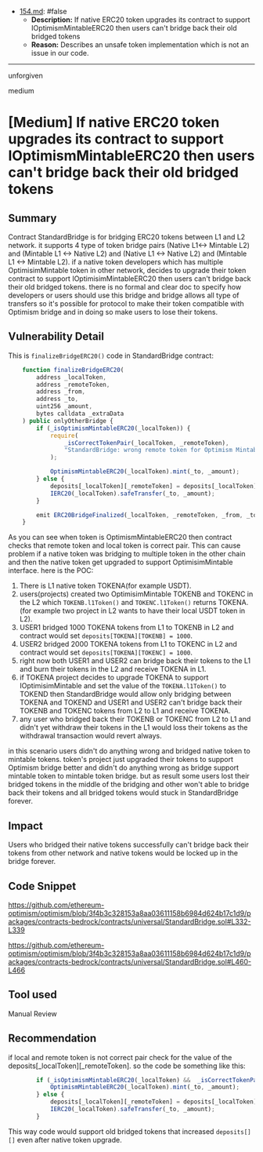
- [154.md](0-system-findings/1-processed/0-false/154.md): #false
  - **Description:** If native ERC20 token upgrades its contract to support IOptimismMintableERC20 then users can't bridge back their old bridged tokens
  - **Reason:** Describes an unsafe token implementation which is not an issue in our code.

---

unforgiven

medium

# [Medium] If native ERC20 token upgrades its contract to support IOptimismMintableERC20 then users can't bridge back their old bridged tokens

## Summary
Contract StandardBridge is for bridging ERC20 tokens between L1 and L2 network. it supports 4 type of token bridge pairs (Native L1<-> Mintable L2) and (Mintable L1 <-> Native L2) and (Native L1 <-> Native L2) and (Mintable L1 <-> Mintable L2). if a native token developers which has multiple OptimisimMintable token in other network, decides to upgrade their token contract to support IOptimisimMintableERC20 then users can't bridge back their old bridged tokens. there is no formal and clear doc to specify how developers or users should use this bridge and bridge allows all type of transfers so it's possible for protocol to make their token compatible with Optimism bridge and in doing so make users to lose their tokens.

## Vulnerability Detail

This is `finalizeBridgeERC20()` code in StandardBridge contract:

```javascript
    function finalizeBridgeERC20(
        address _localToken,
        address _remoteToken,
        address _from,
        address _to,
        uint256 _amount,
        bytes calldata _extraData
    ) public onlyOtherBridge {
        if (_isOptimismMintableERC20(_localToken)) {
            require(
                _isCorrectTokenPair(_localToken, _remoteToken),
                "StandardBridge: wrong remote token for Optimism Mintable ERC20 local token"
            );

            OptimismMintableERC20(_localToken).mint(_to, _amount);
        } else {
            deposits[_localToken][_remoteToken] = deposits[_localToken][_remoteToken] - _amount;
            IERC20(_localToken).safeTransfer(_to, _amount);
        }

        emit ERC20BridgeFinalized(_localToken, _remoteToken, _from, _to, _amount, _extraData);
    }
```
As you can see when token is OptimismMintableERC20 then contract checks that remote token and local token is correct pair. This can cause problem if a native token was bridging to multiple token in the other chain and then the native token get upgraded to support OptimisimMintable interface. here is the POC:
1. There is L1 native token TOKENA(for example USDT).
2. users(projects) created two OptimisimMintable TOKENB and TOKENC in the L2 which `TOKENB.l1Token()` and `TOKENC.l1Token()` returns TOKENA. (for example two project in L2 wants to have their local USDT token in L2).
3. USER1 bridged 1000 TOKENA tokens from L1 to TOKENB in L2 and contract would set `deposits[TOKENA][TOKENB] = 1000`.
4. USER2 bridged 2000 TOKENA tokens from L1 to TOKENC in L2 and contract would set `deposits[TOKENA][TOKENC] = 1000`.
5. right now both USER1 and USER2 can bridge back their tokens to the L1 and burn their tokens in the L2 and receive TOKENA in L1.
6. if TOKENA project decides to upgrade TOKENA to support IOptimisimMintable and set the value of the `TOKENA.l1Token()` to TOKEND then StandardBridge would allow only bridging between TOKENA and TOKEND and USER1 and USER2 can't bridge back their TOKENB and TOKENC tokens from L2 to L1 and receive TOKENA.
7. any user who bridged back their TOKENB or TOKENC from L2 to L1 and didn't yet withdraw their tokens in the L1 would loss their tokens as the withdrawal transaction would revert always.

in this scenario users didn't do anything wrong and bridged native token to mintable tokens. token's project just upgraded their tokens to support Optimism bridge better and didn't do anything wrong as bridge support mintable token to mintable token bridge. but as result some users lost their bridged tokens in the middle of the bridging and other won't able to bridge back their tokens and all bridged tokens would stuck in StandardBridge forever.

## Impact
Users who bridged their native tokens successfully can't bridge back their tokens from other network and native tokens would be locked up in the bridge forever.

## Code Snippet
https://github.com/ethereum-optimism/optimism/blob/3f4b3c328153a8aa03611158b6984d624b17c1d9/packages/contracts-bedrock/contracts/universal/StandardBridge.sol#L332-L339

https://github.com/ethereum-optimism/optimism/blob/3f4b3c328153a8aa03611158b6984d624b17c1d9/packages/contracts-bedrock/contracts/universal/StandardBridge.sol#L460-L466

## Tool used
Manual Review

## Recommendation
if local and remote token is not correct pair check for the value of the deposits[_localToken][_remoteToken]. so the code be something like this:
```javascript
        if (_isOptimismMintableERC20(_localToken) &&  _isCorrectTokenPair(_localToken, _remoteToken)) {
            OptimismMintableERC20(_localToken).mint(_to, _amount);
        } else {
            deposits[_localToken][_remoteToken] = deposits[_localToken][_remoteToken] - _amount;
            IERC20(_localToken).safeTransfer(_to, _amount);
        }
```
This way code would support old bridged tokens that increased `deposits[][]` even after native token upgrade.
